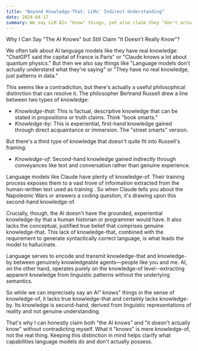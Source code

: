 ```yaml
---
title: "Beyond Knowledge-That: LLMs' Indirect Understanding"
date: 2024-04-17
summary: We say LLM AIs "know" things, yet also claim they "don't actually know." This isn't contradictory—it's about different knowledge types. LLMs have knowledge-of from data, but lack humans' genuine knowledge-that (justified true belief) and knowledge-by (direct experience). Key distinction!
---
```


Why I Can Say "The AI Knows" but Still Claim "It Doesn't Really Know"?

We often talk about AI language models like they have real knowledge: "ChatGPT said the capital of France is Paris" or "Claude knows a lot about quantum physics." But then we also say things like "Language models don't actually understand what they're saying" or "They have no real knowledge, just patterns in data."

This seems like a contradiction, but there's actually a useful philosophical distinction that can resolve it. The philosopher Bertrand Russell drew a line between two types of knowledge:

- _Knowledge-that_: This is factual, descriptive knowledge that can be stated in propositions or truth claims. Think "book smarts."
- _Knowledge-by_: This is experiential, first-hand knowledge gained through direct acquaintance or immersion. The "street smarts" version.

But there's a third type of knowledge that doesn't quite fit into Russell's framing:

- _Knowledge-of_: Second-hand knowledge gained indirectly through conveyances like text and conversation rather than genuine experience.

Language models like Claude have plenty of knowledge-of. Their training process exposes them to a vast trove of information extracted from the human-written text used as training . So when Claude tells you about the Napoleonic Wars or answers a coding question, it's drawing upon this second-hand knowledge-of.

Crucially, though, the AI doesn't have the grounded, experiential knowledge-by that a human historian or programmer would have. It also lacks the conceptual, justified true belief that comprises genuine knowledge-that. This lack of knowledge-that, combined with the requirement to generate syntactically correct language, is what leads the model to hallucinate.

Language serves to encode and transmit knowledge-that and knowledge-by between genuinely knowledgeable agents—people like you and me. AI, on the other hand, operates purely on the knowledge-of level--extracting apparent knowledge from linguistic patterns without the underlying semantics.

So while we can imprecisely say an AI“ knows" things in the sense of knowledge-of, it lacks true knowledge-that and certainly lacks knowledge-by. Its knowledge is second-hand, derived from linguistic representations of reality and not genuine understanding.

That's why I can honestly claim both "the AI knows" and "it doesn't actually know" without contradicting myself. What it "knows" is mere knowledge-of, not the real thing. Keeping this distinction in mind helps clarify what capabilities language models do and don't actually possess.
